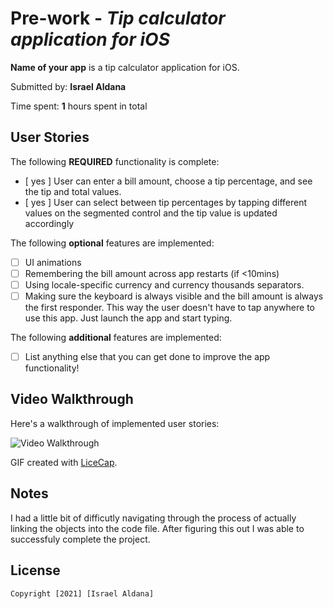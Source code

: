 # Pre-work - *Tip calculator application for iOS*

**Name of your app** is a tip calculator application for iOS.

Submitted by: **Israel Aldana**

Time spent: **1** hours spent in total

## User Stories

The following **REQUIRED** functionality is complete:

* [ yes ] User can enter a bill amount, choose a tip percentage, and see the tip and total values.
* [ yes ] User can select between tip percentages by tapping different values on the segmented control and the tip value is updated accordingly

The following **optional** features are implemented:

* [ ] UI animations
* [ ] Remembering the bill amount across app restarts (if <10mins)
* [ ] Using locale-specific currency and currency thousands separators.
* [ ] Making sure the keyboard is always visible and the bill amount is always the first responder. This way the user doesn't have to tap anywhere to use this app. Just launch the app and start typing.

The following **additional** features are implemented:

- [ ] List anything else that you can get done to improve the app functionality!

## Video Walkthrough

Here's a walkthrough of implemented user stories:

<img src='http://i.imgur.com/link/to/your/gif/file.gif' title='Video Walkthrough' width='' alt='Video Walkthrough' />

GIF created with [LiceCap](http://www.cockos.com/licecap/).

## Notes

I had a little bit of difficutly navigating through the process of actually linking the objects into the code file. After figuring this out I was able to successfuly complete the project. 

## License

    Copyright [2021] [Israel Aldana]
